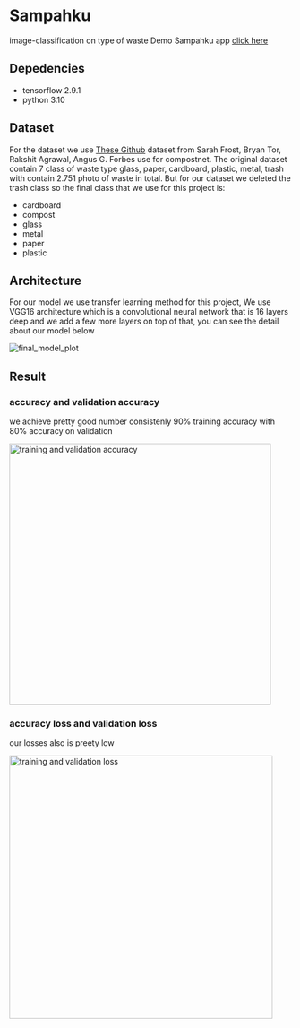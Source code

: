 # Sampahku
image-classification on type of waste
Demo Sampahku app [click here](https://www.youtube.com/watch?v=hOKI60cqvV8&t=12s)

## Depedencies
* tensorflow 2.9.1
* python 3.10

## Dataset
For the dataset we use [These Github](https://github.com/sarahmfrost/compostnet) dataset from Sarah Frost, Bryan Tor, Rakshit Agrawal, Angus G. Forbes use for compostnet. The original dataset contain 7 class of waste type glass, paper, cardboard, plastic, metal, trash with contain 2.751 photo of waste in total. But for our dataset we deleted the trash class so the final class that we use for this project is:

* cardboard
* compost
* glass
* metal
* paper
* plastic

## Architecture
For our model we use transfer learning method for this project, We use VGG16 architecture which is a convolutional neural network that is 16 layers deep and we add a few more layers on top of that, you can see the detail about our model below

![final_model_plot](https://user-images.githubusercontent.com/73216938/173172380-016b6b68-0cf5-48d0-8b8b-952657bd8d32.png)

## Result
### accuracy and validation accuracy
we achieve pretty good number consistenly 90% training accuracy with 80% accuracy on validation

<img width="467" alt="training and validation accuracy" src="https://user-images.githubusercontent.com/73216938/173172511-8e5f30fb-a1f8-41a7-8584-8ea93db06824.png">

### accuracy loss and validation loss
our losses also is preety low

<img width="470" alt="training and validation loss" src="https://user-images.githubusercontent.com/73216938/173172521-b8161c04-0102-4d08-acfd-bbaa2a92ed5a.png">
